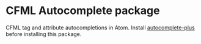 # CFML Autocomplete package
CFML tag and attribute autocompletions in Atom. Install
[autocomplete-plus](https://github.com/atom-community/autocomplete-plus) before installing this package.